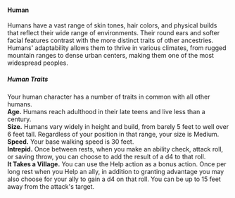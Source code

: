 #### Human

Humans have a vast range of skin tones, hair colors, and physical builds that reflect their wide range of environments.
Their round ears and softer facial features contrast with the more distinct traits of other ancestries.
Humans' adaptability allows them to thrive in various climates, from rugged mountain ranges to dense urban centers, making them one of the most widespread peoples.

##### Human Traits

Your human character has a number of traits in common with all other humans.
\
**Age.**
Humans reach adulthood in their late teens and live less than a century.
\
**Size.**
Humans vary widely in height and build, from barely 5 feet to well over 6 feet tall.
Regardless of your position in that range, your size is Medium.
\
**Speed.**
Your base walking speed is 30 feet.
\
**Intrepid.**
Once between rests, when you make an ability check, attack roll, or saving throw, you can choose to add the result of a d4 to that roll.
\
**It Takes a Village.**
You can use the Help action as a bonus action. Once per long rest when you Help an ally, in addition to granting advantage you may also choose for your ally to gain a d4 on that roll.
You can be up to 15 feet away from the attack's target.
